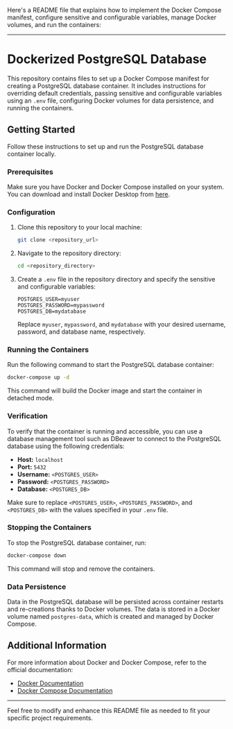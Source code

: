 Here's a README file that explains how to implement the Docker Compose manifest, configure sensitive and configurable variables, manage Docker volumes, and run the containers:

---

# Dockerized PostgreSQL Database

This repository contains files to set up a Docker Compose manifest for creating a PostgreSQL database container. It includes instructions for overriding default credentials, passing sensitive and configurable variables using an `.env` file, configuring Docker volumes for data persistence, and running the containers.

## Getting Started

Follow these instructions to set up and run the PostgreSQL database container locally.

### Prerequisites

Make sure you have Docker and Docker Compose installed on your system. You can download and install Docker Desktop from [here](https://www.docker.com/products/docker-desktop).

### Configuration

1. Clone this repository to your local machine:

    ```bash
    git clone <repository_url>
    ```

2. Navigate to the repository directory:

    ```bash
    cd <repository_directory>
    ```

3. Create a `.env` file in the repository directory and specify the sensitive and configurable variables:

    ```plaintext
    POSTGRES_USER=myuser
    POSTGRES_PASSWORD=mypassword
    POSTGRES_DB=mydatabase
    ```

    Replace `myuser`, `mypassword`, and `mydatabase` with your desired username, password, and database name, respectively.

### Running the Containers

Run the following command to start the PostgreSQL database container:

```bash
docker-compose up -d
```

This command will build the Docker image and start the container in detached mode.

### Verification

To verify that the container is running and accessible, you can use a database management tool such as DBeaver to connect to the PostgreSQL database using the following credentials:

- **Host:** `localhost`
- **Port:** `5432`
- **Username:** `<POSTGRES_USER>`
- **Password:** `<POSTGRES_PASSWORD>`
- **Database:** `<POSTGRES_DB>`

Make sure to replace `<POSTGRES_USER>`, `<POSTGRES_PASSWORD>`, and `<POSTGRES_DB>` with the values specified in your `.env` file.

### Stopping the Containers

To stop the PostgreSQL database container, run:

```bash
docker-compose down
```

This command will stop and remove the containers.

### Data Persistence

Data in the PostgreSQL database will be persisted across container restarts and re-creations thanks to Docker volumes. The data is stored in a Docker volume named `postgres-data`, which is created and managed by Docker Compose.

## Additional Information

For more information about Docker and Docker Compose, refer to the official documentation:

- [Docker Documentation](https://docs.docker.com/)
- [Docker Compose Documentation](https://docs.docker.com/compose/)

---

Feel free to modify and enhance this README file as needed to fit your specific project requirements.
